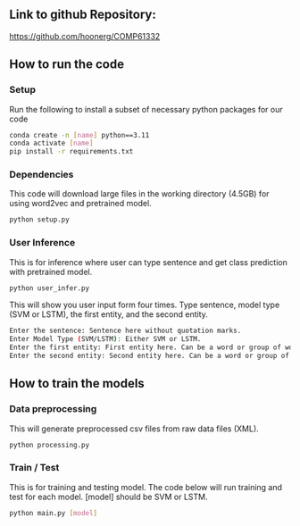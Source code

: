 ## Link to github Repository:
https://github.com/hoonerg/COMP61332

## How to run the code

### Setup
Run the following to install a subset of necessary python packages for our code
```sh
conda create -n [name] python==3.11
conda activate [name]
pip install -r requirements.txt
```

### Dependencies
This code will download large files in the working directory (4.5GB) for using word2vec and pretrained model.
```sh
python setup.py
```

### User Inference
This is for inference where user can type sentence and get class prediction with pretrained model.
```sh
python user_infer.py
```
This will show you user input form four times.
Type sentence, model type (SVM or LSTM), the first entity, and the second entity.
```sh
Enter the sentence: Sentence here without quotation marks.
Enter Model Type (SVM/LSTM): Either SVM or LSTM.
Enter the first entity: First entity here. Can be a word or group of words
Enter the second entity: Second entity here. Can be a word or group of words
```

## How to train the models

### Data preprocessing
This will generate preprocessed csv files from raw data files (XML).
```sh
python processing.py
```

### Train / Test
This is for training and testing model.
The code below will run training and test for each model. [model] should be SVM or LSTM.
```sh
python main.py [model]
```
